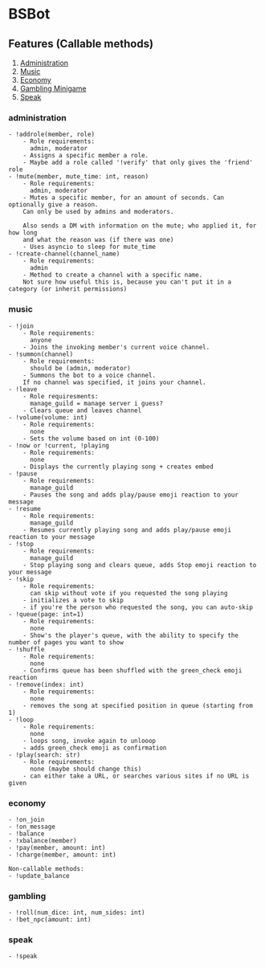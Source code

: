 # BSBot

## Features (Callable methods)
1. [Administration](#administration)
2. [Music](#music)
3. [Economy](#economy)
4. [Gambling Minigame](#gambling)
5. [Speak](#speak)



### administration
    - !addrole(member, role)
        - Role requirements:
          admin, moderator
        - Assigns a specific member a role.
        - Maybe add a role called '!verify' that only gives the 'friend' role
    - !mute(member, mute_time: int, reason)
        - Role requirements:
          admin, moderator
        - Mutes a specific member, for an amount of seconds. Can optionally give a reason.
        Can only be used by admins and moderators.

        Also sends a DM with information on the mute; who applied it, for how long
        and what the reason was (if there was one)
        - Uses asyncio to sleep for mute_time
    - !create-channel(channel_name)
        - Role requirements:
          admin
        - Method to create a channel with a specific name.
        Not sure how useful this is, because you can't put it in a category (or inherit permissions)

### music
    - !join
        - Role requirements:
          anyone
        - Joins the invoking member's current voice channel.
    - !summon(channel)
        - Role requirements:
          should be (admin, moderator)
        - Summons the bot to a voice channel.
        If no channel was specified, it joins your channel.
    - !leave
        - Role requiresments:
          manage_guild = manage server i guess?
        - Clears queue and leaves channel
    - !volume(volume: int)
        - Role requirements:
          none
        - Sets the volume based on int (0-100)
    - !now or !current, !playing
        - Role requirements:
          none
        - Displays the currently playing song + creates embed
    - !pause
        - Role requirements:
          manage_guild
        - Pauses the song and adds play/pause emoji reaction to your message
    - !resume
        - Role requirements:
          manage_guild
        - Resumes currently playing song and adds play/pause emoji reaction to your message
    - !stop
        - Role requirements:
          manage_guild
        - Stop playing song and clears queue, adds Stop emoji reaction to your message
    - !skip
        - Role requirements:
          can skip without vote if you requested the song playing
        - initializes a vote to skip
        - if you're the person who requested the song, you can auto-skip
    - !queue(page: int=1)
        - Role requirements:
          none
        - Show's the player's queue, with the ability to specify the number of pages you want to show
    - !shuffle
        - Role requirements:
          none
        - Confirms queue has been shuffled with the green_check emoji reaction
    - !remove(index: int)
        - Role requirements:
          none
        - removes the song at specified position in queue (starting from 1)
    - !loop
        - Role requirements:
          none
        - loops song, invoke again to unlooop
        - adds green_check emoji as confirmation
    - !play(search: str)
        - Role requirements:
          none (maybe should change this)
        - can either take a URL, or searches various sites if no URL is given

### economy
    - !on_join
    - !on_message
    - !balance
    - !xbalance(member)
    - !pay(member, amount: int)
    - !charge(member, amount: int)
    
    Non-callable methods:
    - !update_balance

### gambling
    - !roll(num_dice: int, num_sides: int)
    - !bet_npc(amount: int)

### speak
    - !speak